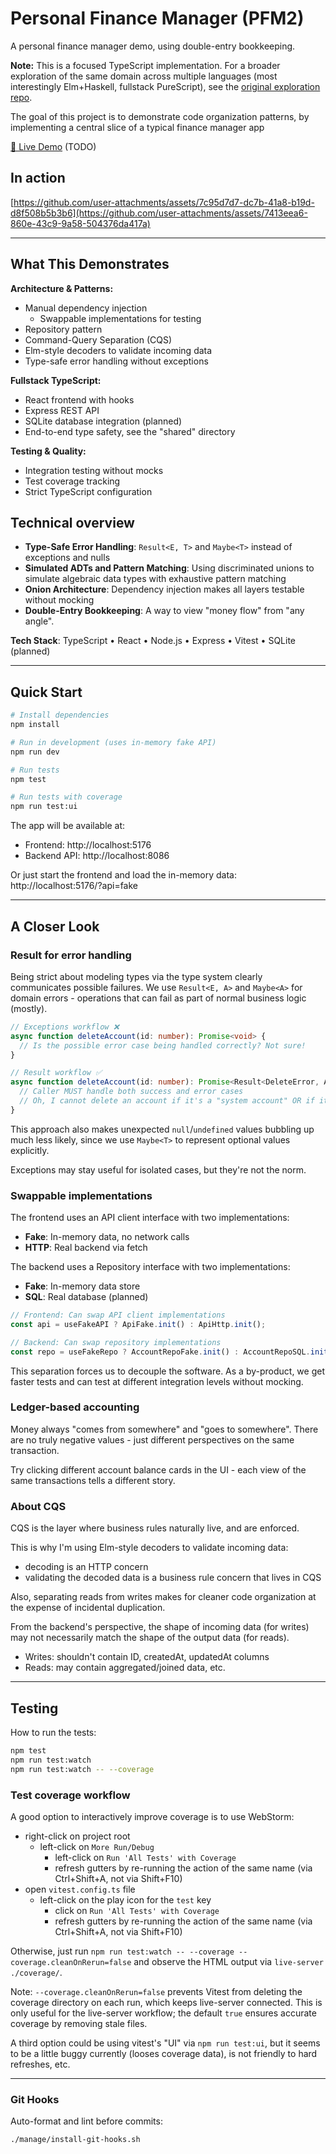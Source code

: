 # Personal Finance Manager (PFM2)

A personal finance manager demo, using double-entry bookkeeping.

**Note:** This is a focused TypeScript implementation. For a broader exploration of the same domain across multiple
languages (most interestingly Elm+Haskell, fullstack PureScript), see the [original exploration repo](https://github.com/benjamin-thomas/pfm).

The goal of this project is to demonstrate code organization patterns, by implementing a central slice of a typical
finance manager app

[🔗 Live Demo](#) (TODO)

## In action

[https://github.com/user-attachments/assets/7c95d7d7-dc7b-41a8-b19d-d8f508b5b3b6](https://github.com/user-attachments/assets/7413eea6-860e-43c9-9a58-504376da417a)

---

## What This Demonstrates

**Architecture & Patterns:**
- Manual dependency injection
  - Swappable implementations for testing
- Repository pattern
- Command-Query Separation (CQS)
- Elm-style decoders to validate incoming data
- Type-safe error handling without exceptions

**Fullstack TypeScript:**
- React frontend with hooks
- Express REST API
- SQLite database integration (planned)
- End-to-end type safety, see the "shared" directory

**Testing & Quality:**
- Integration testing without mocks
- Test coverage tracking
- Strict TypeScript configuration

## Technical overview

- **Type-Safe Error Handling**: `Result<E, T>` and `Maybe<T>` instead of exceptions and nulls
- **Simulated ADTs and Pattern Matching**: Using discriminated unions to simulate algebraic data types with exhaustive pattern matching
- **Onion Architecture**: Dependency injection makes all layers testable without mocking
- **Double-Entry Bookkeeping**: A way to view "money flow" from "any angle".

**Tech Stack**: TypeScript • React • Node.js • Express • Vitest • SQLite (planned)

---

## Quick Start

```bash
# Install dependencies
npm install

# Run in development (uses in-memory fake API)
npm run dev

# Run tests
npm test

# Run tests with coverage
npm run test:ui
```

The app will be available at:
- Frontend: http://localhost:5176
- Backend API: http://localhost:8086

Or just start the frontend and load the in-memory data: http://localhost:5176/?api=fake

---

## A Closer Look

### Result for error handling

Being strict about modeling types via the type system clearly communicates possible failures. We use `Result<E, A>` and `Maybe<A>` for domain errors - operations that can fail as part of normal business logic (mostly).

```typescript
// Exceptions workflow ❌
async function deleteAccount(id: number): Promise<void> {
  // Is the possible error case being handled correctly? Not sure!
}

// Result workflow ✅
async function deleteAccount(id: number): Promise<Result<DeleteError, AffectedRows>> {
  // Caller MUST handle both success and error cases
  // Oh, I cannot delete an account if it's a "system account" OR if it's linked to existing transactions: now I know!   
}
```

This approach also makes unexpected `null`/`undefined` values bubbling up much less likely, since we use `Maybe<T>` to represent optional values explicitly.

Exceptions may stay useful for isolated cases, but they're not the norm.

### Swappable implementations

The frontend uses an API client interface with two implementations:
- **Fake**: In-memory data, no network calls
- **HTTP**: Real backend via fetch

The backend uses a Repository interface with two implementations:
- **Fake**: In-memory data store
- **SQL**: Real database (planned)

```typescript
// Frontend: Can swap API client implementations
const api = useFakeAPI ? ApiFake.init() : ApiHttp.init();

// Backend: Can swap repository implementations
const repo = useFakeRepo ? AccountRepoFake.init() : AccountRepoSQL.init();
```

This separation forces us to decouple the software. As a by-product, we get faster tests and can test at different integration levels without mocking.

### Ledger-based accounting

Money always "comes from somewhere" and "goes to somewhere". There are no truly negative values - just different perspectives on the same transaction.

Try clicking different account balance cards in the UI - each view of the same transactions tells a different story.

### About CQS

CQS is the layer where business rules naturally live, and are enforced.

This is why I'm using Elm-style decoders to validate incoming data:
  - decoding is an HTTP concern
  - validating the decoded data is a business rule concern that lives in CQS

Also, separating reads from writes makes for cleaner code organization at the expense of incidental duplication.

From the backend's perspective, the shape of incoming data (for writes) may not necessarily match the shape of the output
data (for reads).

- Writes: shouldn't contain ID, createdAt, updatedAt columns
- Reads: may contain aggregated/joined data, etc.

---

## Testing

How to run the tests:

```bash
npm test
npm run test:watch
npm run test:watch -- --coverage
```

### Test coverage workflow

A good option to interactively improve coverage is to use WebStorm:

- right-click on project root
  - left-click on  `More Run/Debug`
    - left-click on `Run 'All Tests' with Coverage`
    - refresh gutters by re-running the action of the same name (via Ctrl+Shift+A, not via Shift+F10)
- open `vitest.config.ts` file
  - left-click on the play icon for the `test` key
    - click on `Run 'All Tests' with Coverage`
    - refresh gutters by re-running the action of the same name (via Ctrl+Shift+A, not via Shift+F10)

Otherwise, just run `npm run test:watch -- --coverage --coverage.cleanOnRerun=false` and observe the HTML output via `live-server ./coverage/`.

Note: `--coverage.cleanOnRerun=false` prevents Vitest from deleting the coverage directory on each run, which keeps live-server connected. This is only useful for the live-server workflow; the default `true` ensures accurate coverage by removing stale files.

A third option could be using vitest's "UI" via `npm run test:ui`, but it seems to be a little buggy currently (looses coverage data), is not friendly to hard refreshes, etc.

---

### Git Hooks

Auto-format and lint before commits:

```bash
./manage/install-git-hooks.sh
```
